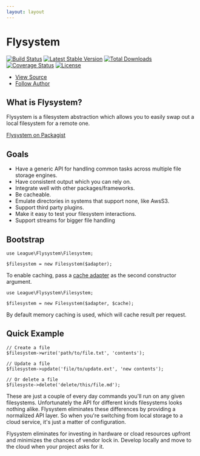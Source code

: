 ```yaml
---
layout: layout
---
```


# Flysystem

[![Build Status](https://travis-ci.org/thephpleague/flysystem.png)](https://travis-ci.org/thephpleague/flysystem)
[![Latest Stable Version](https://poser.pugx.org/league/flysystem/v/stable.png)](https://packagist.org/league//flysystem)
[![Total Downloads](https://poser.pugx.org/league/flysystem/downloads.png)](https://packagist.org/packages/league/flysystem)
[![Coverage Status](https://coveralls.io/repos/thephpleague/flysystem/badge.png)](https://coveralls.io/r/thephpleague/flysystem)
[![License](https://poser.pugx.org/league/flysystem/license.png)](https://packagist.org/packages/league/flysystem)

<ul class="quick_links">
    <li><a class="github" href="https://github.com/thephpleague/flysystem">View Source</a></li>
    <li><a class="twitter" href="https://twitter.com/frankdejonge">Follow Author</a></li>
</ul>

## What is Flysystem?

Flysystem is a filesystem abstraction which allows you to easily swap out a local filesystem for a remote one.

[Flysystem on Packagist](https://packagist.org/packages/league/flysystem)

## Goals

* Have a generic API for handling common tasks across multiple file storage engines.
* Have consistent output which you can rely on.
* Integrate well with other packages/frameworks.
* Be cacheable.
* Emulate directories in systems that support none, like AwsS3.
* Support third party plugins.
* Make it easy to test your filesystem interactions.
* Support streams for bigger file handling

## Bootstrap

~~~.language-php
use League\Flysystem\Filesystem;

$filesystem = new Filesystem($adapter);
~~~

To enable caching, pass a [cache adapter](/caching/) as the second constructor argument.

~~~.language-php
use League\Flysystem\Filesystem;

$filesystem = new Filesystem($adapter, $cache);
~~~

By default memory caching is used, which will cache result per request.

## Quick Example

~~~.language-php
// Create a file
$filesystem->write('path/to/file.txt', 'contents');

// Update a file
$filesystem->update('file/to/update.ext', 'new contents');

// Or delete a file
$filesyste->delete('delete/this/file.md');
~~~

These are just a couple of every day commands you'll run on any given filesystems.
Unfortunately the API for different kinds filesystems looks nothing alike. Flysystem
eliminates these differences by providing a normalized API layer. So when you're
switching from local storage to a cloud service, it's just a matter of configuration.

Flysystem eliminates for investing in hardware or cload resources upfront and minimizes
the chances of vendor lock in. Develop locally and move to the cloud when your project
asks for it.